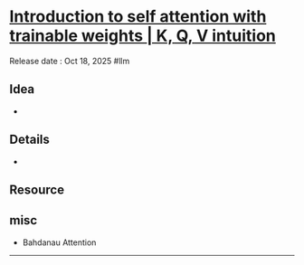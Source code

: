 # [Introduction to self attention with trainable weights | K, Q, V intuition](https://youtu.be/aL2Qr5FXxko)
Release date : Oct 18, 2025 #llm 
## Idea
- 

## Details
- 

## Resource


## misc
- Bahdanau Attention
---

